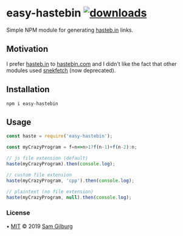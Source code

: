 # easy-hastebin [![downloads](https://img.shields.io/npm/dt/easy-hastebin.svg?color=%234cb9fa&style=flat-square)](https://www.npmjs.com/package/easy-hastebin)
Simple NPM module for generating [hasteb.in](https://hasteb.in) links.

## Motivation
I prefer [hasteb.in](https://hasteb.in) to [hastebin.com](https://hastebin.com) and I didn't like the fact that other modules used [snekfetch](https://www.npmjs.com/package/snekfetch) (now deprecated).

## Installation
```npm i easy-hastebin```

## Usage
```js
const haste = require('easy-hastebin');

const myCrazyProgram = f=n=>n>1?f(n-1)+f(n-2):n;

// js file extension (default)
haste(myCrazyProgram).then(console.log);

// custom file extension
haste(myCrazyProgram, 'cpp').then(console.log);

// plaintext (no file extension)
haste(myCrazyProgram, null).then(console.log);
```

### License
• [MIT](https://github.com/syztum/easy-hastebin/blob/master/LICENSE.md) © 2019 [Sam Gilburg](https://github.com/syztum)